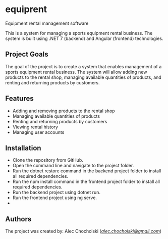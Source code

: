 # equiprent
Equipment rental management software

This is a system for managing a sports equipment rental business. The system is built using .NET 7 (backend) and Angular (frontend) technologies.

## Project Goals
The goal of the project is to create a system that enables management of a sports equipment rental business. The system will allow adding new products to the rental shop, managing available quantities of products, and renting and returning products by customers.

## Features
- Adding and removing products to the rental shop
- Managing available quantities of products
- Renting and returning products by customers
- Viewing rental history
- Managing user accounts

## Installation
* Clone the repository from GitHub.
* Open the command line and navigate to the project folder.
* Run the dotnet restore command in the backend project folder to install all required dependencies.
* Run the npm install command in the frontend project folder to install all required dependencies.
* Run the backend project using dotnet run.
* Run the frontend project using ng serve.
* 
## Authors
The project was created by:
Alec Chocholski (*alec.chocholski@gmail.com*)
